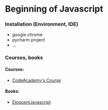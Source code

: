 # Beginning of Javascript
### Installation (Environment, IDE)
+ google chrome
+ pycharm project
+ ... 
### Courses, books
#### Courses: 
+ [CodeAcademy's Course](https://www.codecademy.com/learn/javascript)
#### Books: 
+ [EloquentJavascript](http://eloquentjavascript.net/)
